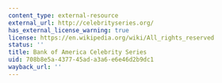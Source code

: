 ```yaml
---
content_type: external-resource
external_url: http://celebrityseries.org/
has_external_license_warning: true
license: https://en.wikipedia.org/wiki/All_rights_reserved
status: ''
title: Bank of America Celebrity Series
uid: 708b8e5a-4377-45ad-a3a6-e6e46d2b9dc1
wayback_url: ''
---
```

